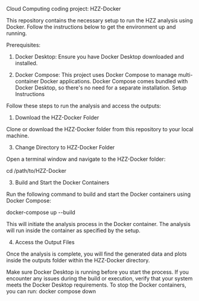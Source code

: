 Cloud Computing coding project: HZZ-Docker

This repository contains the necessary setup to run the HZZ analysis using Docker. Follow the instructions below to get the environment up and running.

Prerequisites:

1. Docker Desktop: Ensure you have Docker Desktop downloaded and installed.

2. Docker Compose: This project uses Docker Compose to manage multi-container Docker applications. Docker Compose comes bundled with Docker Desktop, so there's no need for a separate installation.
Setup Instructions

Follow these steps to run the analysis and access the outputs:

1. Download the HZZ-Docker Folder

Clone or download the HZZ-Docker folder from this repository to your local machine.

3. Change Directory to HZZ-Docker Folder
   
Open a terminal window and navigate to the HZZ-Docker folder:

cd /path/to/HZZ-Docker

3. Build and Start the Docker Containers
   
Run the following command to build and start the Docker containers using Docker Compose:

docker-compose up --build

This will initiate the analysis process in the Docker container. The analysis will run inside the container as specified by the setup.

4. Access the Output Files
   
Once the analysis is complete, you will find the generated data and plots inside the outputs folder within the HZZ-Docker directory.


Make sure Docker Desktop is running before you start the process.
If you encounter any issues during the build or execution, verify that your system meets the Docker Desktop requirements.
To stop the Docker containers, you can run:
docker compose down
